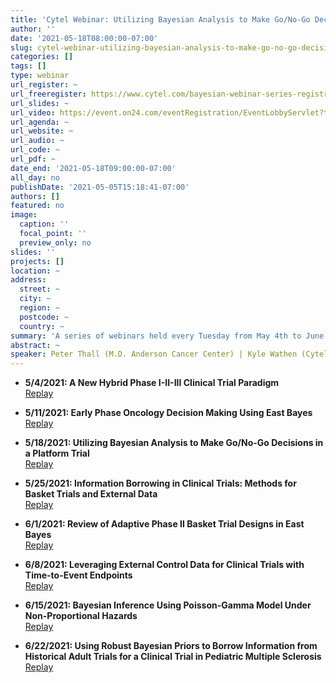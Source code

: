 ```yaml
---
title: 'Cytel Webinar: Utilizing Bayesian Analysis to Make Go/No-Go Decisions in a Platform Trial'
author: ''
date: '2021-05-18T08:00:00-07:00'
slug: cytel-webinar-utilizing-bayesian-analysis-to-make-go-no-go-decisions-in-a-platform-trial
categories: []
tags: []
type: webinar
url_register: ~
url_freeregister: https://www.cytel.com/bayesian-webinar-series-registration
url_slides: ~
url_video: https://event.on24.com/eventRegistration/EventLobbyServlet?target=reg20.jsp&mode=login&eventid=3160412&sessionid=1&key=1929B8F3F563638562684BBA1B94BEF0&regTag=&V2=false&sourcepage=register
url_agenda: ~
url_website: ~
url_audio: ~
url_code: ~
url_pdf: ~
date_end: '2021-05-18T09:00:00-07:00'
all_day: no
publishDate: '2021-05-05T15:18:41-07:00'
authors: []
featured: no
image:
  caption: ''
  focal_point: ''
  preview_only: no
slides: ''
projects: []
location: ~
address:
  street: ~
  city: ~
  region: ~
  postcode: ~
  country: ~
summary: 'A series of webinars held every Tuesday from May 4th to June 22nd, 2021 <span style="color: green;">*(replays available)*</span> '
abstract: ~
speaker: Peter Thall (M.D. Anderson Cancer Center) | Kyle Wathen (Cytel) | Rajat Mukherjee (Cytel) | Pranav Yajnik (Cytel) | Satrajit Roychoudhury (Pfizer) | Marius Thomas (Novartis) | Pantelis Vlachos (Cytel) | Alyssa Biller (Cytel) | Tianjian Zhou (Colorado State University)
---
```

<!--more-->
- **5/4/2021: A New Hybrid Phase I-II-III Clinical Trial Paradigm**  
[Replay](https://event.on24.com/eventRegistration/EventLobbyServlet?target=reg20.jsp&mode=login&eventid=3142844&sessionid=1&key=A7CFB7FFF093713391FB55CF327DC229&regTag=&V2=false&sourcepage=register)
   
- **5/11/2021: Early Phase Oncology Decision Making Using East Bayes**  
[Replay](https://event.on24.com/eventRegistration/EventLobbyServlet?target=reg20.jsp&mode=login&eventid=3160410&sessionid=1&key=60085D7BE81E0415ED79D2544918CD38&regTag=&V2=false&sourcepage=register)  

- **5/18/2021: Utilizing Bayesian Analysis to Make Go/No-Go Decisions in a Platform Trial**  
[Replay](https://event.on24.com/eventRegistration/EventLobbyServlet?target=reg20.jsp&mode=login&eventid=3160412&sessionid=1&key=1929B8F3F563638562684BBA1B94BEF0&regTag=&V2=false&sourcepage=register)

- **5/25/2021: Information Borrowing in Clinical Trials: Methods for Basket Trials and External Data**  
[Replay](https://event.on24.com/eventRegistration/EventLobbyServlet?target=reg20.jsp&mode=login&eventid=3142848&sessionid=1&key=A9D8F90D859FDD4C0B302215306E5EC9&regTag=&V2=false&sourcepage=register)

- **6/1/2021: Review of Adaptive Phase II Basket Trial Designs in East Bayes**  
[Replay](https://event.on24.com/eventRegistration/EventLobbyServlet?target=reg20.jsp&mode=login&eventid=3160414&sessionid=1&key=30D8B435E7CB53330197867CB2946152&regTag=&V2=false&sourcepage=register)

- **6/8/2021: Leveraging External Control Data for Clinical Trials with Time-to-Event Endpoints**  
[Replay](https://event.on24.com/eventRegistration/EventLobbyServlet?target=reg20.jsp&mode=login&eventid=3142854&sessionid=1&key=43F18A126FB63CF47D1F98F398672305&regTag=&V2=false&sourcepage=register)

- **6/15/2021: Bayesian Inference Using Poisson-Gamma Model Under Non-Proportional Hazards**  
[Replay](https://event.on24.com/eventRegistration/EventLobbyServlet?target=reg20.jsp&mode=login&eventid=3160482&sessionid=1&key=E1B11F1518E7962566D16D13EB2C194E&regTag=&V2=false&sourcepage=register)

- **6/22/2021: Using Robust Bayesian Priors to Borrow Information from Historical Adult Trials for a Clinical Trial in Pediatric Multiple Sclerosis**  
[Replay](https://event.on24.com/wcc/r/3160486/522EAB17335B161429D25A61CEECB6C2?mode=login)
